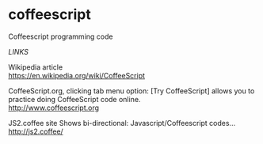 # coffeescript
Coffeescript programming code

*LINKS*

Wikipedia article  
https://en.wikipedia.org/wiki/CoffeeScript  

CoffeeScript.org, clicking tab menu option: [Try CoffeeScript] allows you to practice doing CoffeeScript code online.  
http://www.coffeescript.org  

JS2.coffee site Shows bi-directional: Javascript/Coffeescript codes...   
http://js2.coffee/  






